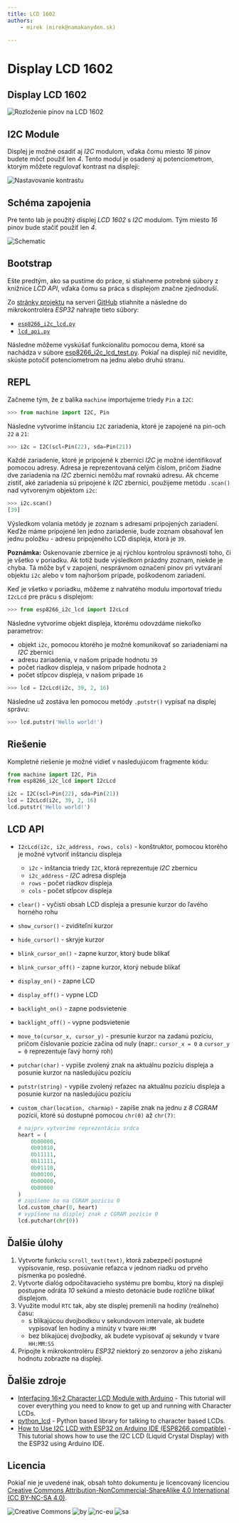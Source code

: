 ```yaml
---
title: LCD 1602
authors:
	- mirek (mirek@namakanyden.sk)

---
```

# Display LCD 1602

## Display LCD 1602

![Rozloženie pinov na LCD 1602](images/lcd.1602.pinout.png)

## I2C Module

Displej je možné osadiť aj _I2C_ modulom, vďaka čomu miesto _16_ pinov budete môcť použiť len _4_. Tento modul je osadený aj potenciometrom, ktorým môžete regulovať kontrast na displeji:

![Nastavovanie kontrastu](images/lcd.1602.adjust.pot.jpg)


## Schéma zapojenia

Pre tento lab je použitý displej _LCD 1602_ s _I2C_ modulom. Tým miesto _16_ pinov bude stačiť použiť len _4_.

![Schematic](images/esp32.with.lcd1602.png)

## Bootstrap

Ešte predtým, ako sa pustíme do práce, si stiahneme potrebné súbory z knižnice _LCD API_, vďaka čomu sa práca s displejom značne zjednoduší.

Zo [stránky projektu](https://github.com/dhylands/python_lcd) na serveri [GitHub](https://github.com) stiahnite a následne do mikrokontroléra _ESP32_ nahrajte tieto súbory:

* [`esp8266_i2c_lcd.py`](https://github.com/dhylands/python_lcd/blob/master/lcd/esp8266_i2c_lcd.py)
* [`lcd_api.py`](https://github.com/dhylands/python_lcd/blob/master/lcd/lcd_api.py)

Následne môžeme vyskúšať funkcionalitu pomocou dema, ktoré sa nachádza v súbore [esp8266_i2c_lcd_test.py](https://github.com/dhylands/python_lcd/blob/master/lcd/esp8266_i2c_lcd_test.py). Pokiaľ na displeji nič nevidíte, skúste potočiť potenciometrom na jednu alebo druhú stranu.

## REPL

Začneme tým, že z balíka `machine` importujeme triedy `Pin` a `I2C`:

```python
>>> from machine import I2C, Pin
```

Následne vytvoríme inštanciu `I2C` zariadenia, ktoré je zapojené na pin-och `22` a `21`:

```python
>>> i2c = I2C(scl=Pin(22), sda=Pin(21))
```

Každé zariadenie, ktoré je pripojené k zbernici _I2C_ je možné identifikovať pomocou adresy. Adresa je reprezentovaná celým číslom, pričom žiadne dve zariadenia na _I2C_ zbernici nemôžu mať rovnakú adresu. Ak chceme zistiť, aké zariadenia sú pripojené k _I2C_ zbernici, použijeme metódu `.scan()` nad vytvoreným objektom `i2c`:

```python
>>> i2c.scan()
[39]
```

Výsledkom volania metódy je zoznam s adresami pripojených zariadení. Keďže máme pripojené len jedno zariadenie, bude zoznam obsahovať len jednu položku - adresu pripojeného LCD displeja, ktorá je `39`.

**Poznámka:** Oskenovanie zbernice je aj rýchlou kontrolou správnosti toho, či je všetko v poriadku. Ak totiž bude výsledkom prázdny zoznam, niekde je chyba. Tá môže byť v zapojení, nesprávnom označení pinov pri vytváraní objektu `i2c` alebo v tom najhoršom prípade, poškodenom zariadení.

Keď je všetko v poriadku, môžeme z nahratého modulu importovať triedu `I2cLcd` pre prácu s displejom:

```python
>>> from esp8266_i2c_lcd import I2cLcd
```

Následne vytvoríme objekt displeja, ktorému odovzdáme niekoľko parametrov:

* objekt `i2c`, pomocou ktorého je možné komunikovať so zariadeniami na _I2C_ zbernici
* adresu zariadenia, v našom prípade hodnotu `39`
* počet riadkov displeja, v našom prípade hodnota `2`
* počet stĺpcov displeja, v našom prípade `16`


```python
>>> lcd = I2cLcd(i2c, 39, 2, 16)
```

Následne už zostáva len pomocou metódy `.putstr()` vypísať na displej správu:

```python
>>> lcd.putstr('Hello world!')
```

## Riešenie

Kompletné riešenie je možné vidieť v nasledujúcom fragmente kódu:


```python
from machine import I2C, Pin
from esp8266_i2c_lcd import I2cLcd

i2c = I2C(scl=Pin(22), sda=Pin(21))
lcd = I2cLcd(i2c, 39, 2, 16)
lcd.putstr('Hello world!')
```

## LCD API

- `I2cLcd(i2c, i2c_address, rows, cols)` - konštruktor, pomocou ktorého je možné vytvoriť inštanciu displeja

  - `i2c` - inštancia triedy `I2C`, ktorá reprezentuje _I2C_ zbernicu
  - `i2c_address` - _I2C_ adresa displeja
  - `rows` - počet riadkov displeja
  - `cols` - počet stĺpcov displeja

- `clear()` - vyčistí obsah LCD displeja a presunie kurzor do ľavého horného rohu

- `show_cursor()` - zviditeľní kurzor

- `hide_cursor()` - skryje kurzor

- `blink_cursor_on()` - zapne kurzor, ktorý bude blikať

- `blink_cursor_off()` - zapne kurzor, ktorý nebude blikať 

- `display_on()` - zapne LCD

- `display_off()` - vypne LCD

- `backlight_on()` - zapne podsvietenie

- `backlight_off()` - vypne podsvietenie

- `move_to(cursor_x, cursor_y)` - presunie kurzor na zadanú pozíciu, pričom číslovanie pozície začína od nuly (napr.: `cursor_x = 0` a `cursor_y = 0` reprezentuje ľavý horný roh)

- `putchar(char)` - vypíše zvolený znak na aktuálnu pozíciu displeja a posunie kurzor na nasledujúcu pozíciu

- `putstr(string)` - vypíše zvolený reťazec na aktuálnu pozíciu displeja a posunie kurzor na nasledujúcu pozíciu

- `custom_char(location, charmap)` - zapíše znak na jednu z _8_ _CGRAM_ pozícií, ktoré sú dostupné pomocou `chr(0)` až `chr(7)`:

  ```python
  # najprv vytvoríme reprezentáciu srdca
  heart = (
      0b00000,
      0b01010,
      0b11111,
      0b11111,
      0b01110,
      0b00100,
      0b00000,
      0b00000
  )
  # zapíšeme ho na CGRAM pozíciu 0
  lcd.custom_char(0, heart)
  # vypíšeme na displej znak z CGRAM pozície 0
  lcd.putchar(chr(0))
  ```

## Ďalšie úlohy

1. Vytvorte funkciu `scroll_text(text)`, ktorá zabezpečí postupné vypisovanie, resp. posúvanie reťazca v jednom riadku od prvého písmenka po posledné.
2. Vytvorte dialóg odpočítavacieho systému pre bombu, ktorý na displeji postupne odráta _10_ sekúnd a miesto detonácie bude rozlične blikať displejom.
3. Využite modul `RTC` tak, aby ste displej premenili na hodiny (reálneho) času:
   * s blikajúcou dvojbodkou v sekundovom intervale, ak budete vypisovať len hodiny a minúty v tvare `HH:MM`
   * bez blikajúcej dvojbodky, ak budete vypisovať aj sekundy v tvare `HH:MM:SS`
4. Pripojte k mikrokontroléru _ESP32_ niektorý zo senzorov a jeho získanú hodnotu zobrazte na displeji.


## Ďalšie zdroje

* [Interfacing 16×2 Character LCD Module with Arduino](https://lastminuteengineers.com/arduino-1602-character-lcd-tutorial/) - This tutorial will cover everything you need to know to get up and running with Character LCDs.
* [python_lcd](https://github.com/dhylands/python_lcd) - Python based library for talking to character based LCDs.
* [How to Use I2C LCD with ESP32 on Arduino IDE (ESP8266 compatible)](https://randomnerdtutorials.com/esp32-esp8266-i2c-lcd-arduino-ide/) - This tutorial shows how to use the I2C LCD (Liquid Crystal Display) with the ESP32 using Arduino IDE.


## Licencia

Pokiaľ nie je uvedené inak, obsah tohto dokumentu je licencovaný licenciou [Creative Commons Attribution-NonCommercial-ShareAlike 4.0 International (CC BY-NC-SA 4.0)](https://creativecommons.org/licenses/by-nc-sa/4.0/).

![Creative Commons](images/cc.svg) ![by](images/by.svg) ![nc-eu](images/nc-eu.svg) ![sa](images/sa.svg)
